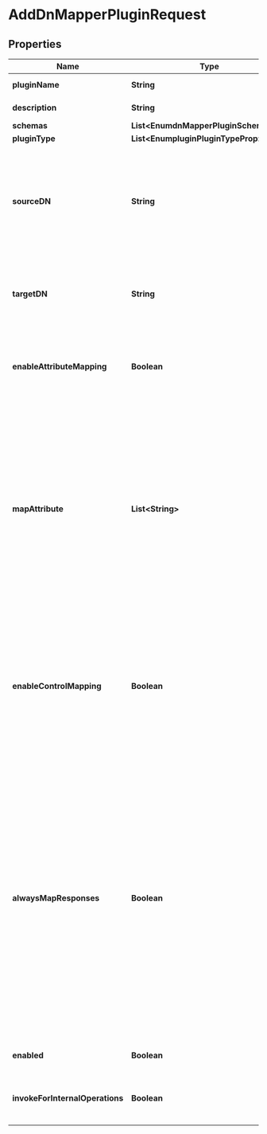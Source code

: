 

# AddDnMapperPluginRequest


## Properties

| Name | Type | Description | Notes |
|------------ | ------------- | ------------- | -------------|
|**pluginName** | **String** | Name of the new Plugin |  |
|**description** | **String** | A description for this Plugin |  [optional] |
|**schemas** | **List&lt;EnumdnMapperPluginSchemaUrn&gt;** |  |  |
|**pluginType** | **List&lt;EnumpluginPluginTypeProp&gt;** |  |  [optional] |
|**sourceDN** | **String** | Specifies the source DN that may appear in client requests which should be remapped to the target DN. Note that the source DN must not be equal to the target DN. |  |
|**targetDN** | **String** | Specifies the DN to which the source DN should be mapped. Note that the target DN must not be equal to the source DN. |  |
|**enableAttributeMapping** | **Boolean** | Indicates whether DN mapping should be applied to the values of attributes with appropriate syntaxes. |  [optional] |
|**mapAttribute** | **List&lt;String&gt;** | Specifies a set of specific attributes for which DN mapping should be applied. This will only be applicable if the enable-attribute-mapping property has a value of \&quot;true\&quot;. Any attributes listed must be defined in the server schema with either the distinguished name syntax or the name and optional UID syntax. |  [optional] |
|**enableControlMapping** | **Boolean** | Indicates whether DN mapping should be applied to DNs that may be present in specific controls. DN mapping will only be applied for control types which are specifically supported by the DN mapper plugin. |  [optional] |
|**alwaysMapResponses** | **Boolean** | Indicates whether DNs in response messages containing the target DN should always be remapped back to the source DN. If this is \&quot;false\&quot;, then mapping will be performed for a response message only if one or more elements of the associated request are mapped. Otherwise, the mapping will be performed for all responses regardless of whether the mapping was applied to the request. |  [optional] |
|**enabled** | **Boolean** | Indicates whether the plug-in is enabled for use. |  |
|**invokeForInternalOperations** | **Boolean** | Indicates whether the plug-in should be invoked for internal operations. |  [optional] |




